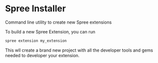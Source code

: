 Spree Installer
===============

Command line utility to create new Spree extensions

To build a new Spree Extension, you can run
```ruby
spree extension my_extension
```

This wll create a brand new project with all the developer tools and gems needed to developer your extension.
